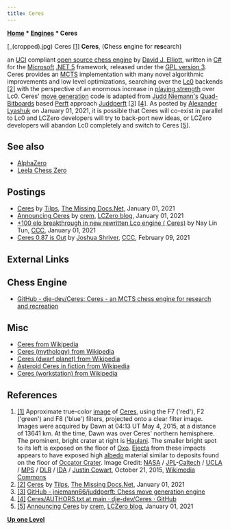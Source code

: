 ```yaml
---
title: Ceres
---
```

**[Home](Home "Home") * [Engines](Engines "Engines") * Ceres**

\[\_(cropped).jpg) Ceres <a id="cite-note-1" href="#cite-ref-1">[1]</a>
**Ceres**, (**C**hess **e**ngine for **res**earch)

an [UCI](UCI "UCI") compliant [open source chess engine](Category:Open_Source "Category:Open Source") by [David J. Elliott](index.php?title=David_J._Elliott&action=edit&redlink=1 "David J. Elliott (page does not exist)"), written in [C#](C_sharp "C sharp") for the [Microsoft](Microsoft "Microsoft") [.NET 5](https://en.wikipedia.org/wiki/.NET_Core) framework, released under the [GPL version 3](Free_Software_Foundation#GPL "Free Software Foundation").
Ceres provides an [MCTS](Monte-Carlo_Tree_Search "Monte-Carlo Tree Search") implementation with many novel algorithmic improvements and low level optimizations, searching over the [Lc0](Leela_Chess_Zero#Lc0 "Leela Chess Zero") backends <a id="cite-note-2" href="#cite-ref-2">[2]</a> with the perspective of an enormous increase in [playing strength](Playing_Strength "Playing Strength") over Lc0. Ceres' [move generation](Move_Generation "Move Generation") code is adapted from [Judd Niemann's](Judd_Niemann "Judd Niemann") [Quad-Bitboards](Quad-Bitboards "Quad-Bitboards") based [Perft](Perft "Perft") approach [Juddperft](index.php?title=Juddperft&action=edit&redlink=1 "Juddperft (page does not exist)") <a id="cite-note-3" href="#cite-ref-3">[3]</a> <a id="cite-note-4" href="#cite-ref-4">[4]</a>.
As posted by [Alexander Lyashuk](Alexander_Lyashuk "Alexander Lyashuk") on January 01, 2021, it is possible that Ceres will co-exist in parallel to Lc0 and LCZero developers will try to back-port new ideas, or LCZero developers will abandon Lc0 completely and switch to Ceres <a id="cite-note-5" href="#cite-ref-5">[5]</a>.

## See also

- [AlphaZero](AlphaZero "AlphaZero")
- [Leela Chess Zero](Leela_Chess_Zero "Leela Chess Zero")

## Postings

- [Ceres](https://www.themissingdocs.net/?p=874) by [Tilps](Gareth_Pearce "Gareth Pearce"), [The Missing Docs.Net](https://www.themissingdocs.net/), January 01, 2021
- [Announcing Ceres](https://lczero.org/blog/2021/01/announcing-ceres/) by [crem](Alexander_Lyashuk "Alexander Lyashuk"), [LCZero blog](Leela_Chess_Zero "Leela Chess Zero"), January 01, 2021
- [+100 elo breakthrough in new rewritten Lco engine ( Ceres)](http://www.talkchess.com/forum3/viewtopic.php?f=2&t=76201) by Nay Lin Tun, [CCC](CCC "CCC"), January 01, 2021
- [Ceres 0.87 is Out](http://www.talkchess.com/forum3/viewtopic.php?f=2&t=76534) by [Joshua Shriver](index.php?title=Joshua_Shriver&action=edit&redlink=1 "Joshua Shriver (page does not exist)"), [CCC](CCC "CCC"), February 09, 2021

## External Links

## Chess Engine

- [GitHub - dje-dev/Ceres: Ceres - an MCTS chess engine for research and recreation](https://github.com/dje-dev/Ceres)

## Misc

- [Ceres from Wikipedia](https://en.wikipedia.org/wiki/Ceres)
- [Ceres (mythology) from Wikipedia](<https://en.wikipedia.org/wiki/Ceres_(mythology)>)
- [Ceres (dwarf planet) from Wikipedia](<https://en.wikipedia.org/wiki/Ceres_(dwarf_planet)>)
- [Asteroid Ceres in fiction from Wikipedia](https://en.wikipedia.org/wiki/Asteroid_Ceres_in_fiction)
- [Ceres (workstation) from Wikipedia](<https://en.wikipedia.org/wiki/Ceres_(workstation)>)

## References

1. <a id="cite-ref-1" href="#cite-note-1">[1]</a> Approximate true-color [image](<https://commons.wikimedia.org/wiki/File:Ceres_-_RC3_-_Haulani_Crater_(22381131691)_(cropped).jpg>) of [Ceres](<https://en.wikipedia.org/wiki/Ceres_(dwarf_planet)>), using the F7 ('red'), F2 ('green') and F8 ('blue') filters, projected onto a clear filter image. Images were acquired by Dawn at 04:13 UT May 4, 2015, at a distance of 13641 km. At the time, Dawn was over Ceres' northern hemisphere. The prominent, bright crater at right is [Haulani](<https://en.wikipedia.org/wiki/Haulani_(crater)>). The smaller bright spot to its left is exposed on the floor of [Oxo](https://www.jpl.nasa.gov/images/haulani-and-oxo-craters/). [Ejecta](https://en.wikipedia.org/wiki/Ejecta) from these impacts appears to have exposed high [albedo](https://en.wikipedia.org/wiki/Albedo) material similar to deposits found on the floor of [Occator Crater](<https://en.wikipedia.org/wiki/Occator_(crater)>). Image Credit: [NASA](https://en.wikipedia.org/wiki/NASA) / [JPL](https://en.wikipedia.org/wiki/Jet_Propulsion_Laboratory)-[Caltech](https://en.wikipedia.org/wiki/California_Institute_of_Technology) / [UCLA](https://en.wikipedia.org/wiki/University_of_California,_Los_Angeles) / [MPS](https://en.wikipedia.org/wiki/Max_Planck_Institute_for_Solar_System_Research) / [DLR](https://en.wikipedia.org/wiki/German_Aerospace_Center) / [IDA](https://en.wikipedia.org/wiki/International_Dark-Sky_Association) / [Justin Cowart](https://www.flickr.com/people/132160802@N06), October 21, 2015, [Wikimedia Commons](https://en.wikipedia.org/wiki/Wikimedia_Commons)
1. <a id="cite-ref-2" href="#cite-note-2">[2]</a> [Ceres](https://www.themissingdocs.net/?p=874) by [Tilps](Gareth_Pearce "Gareth Pearce"), [The Missing Docs.Net](https://www.themissingdocs.net/), January 01, 2021
1. <a id="cite-ref-3" href="#cite-note-3">[3]</a> [GitHub - jniemann66/juddperft: Chess move generation engine](https://github.com/jniemann66/juddperft)
1. <a id="cite-ref-4" href="#cite-note-4">[4]</a> [Ceres/AUTHORS.txt at main · dje-dev/Ceres · GitHub](https://github.com/dje-dev/Ceres/blob/main/AUTHORS.txt)
1. <a id="cite-ref-5" href="#cite-note-5">[5]</a> [Announcing Ceres](https://lczero.org/blog/2021/01/announcing-ceres/) by [crem](Alexander_Lyashuk "Alexander Lyashuk"), [LCZero blog](Leela_Chess_Zero "Leela Chess Zero"), January 01, 2021

**[Up one Level](Engines "Engines")**

